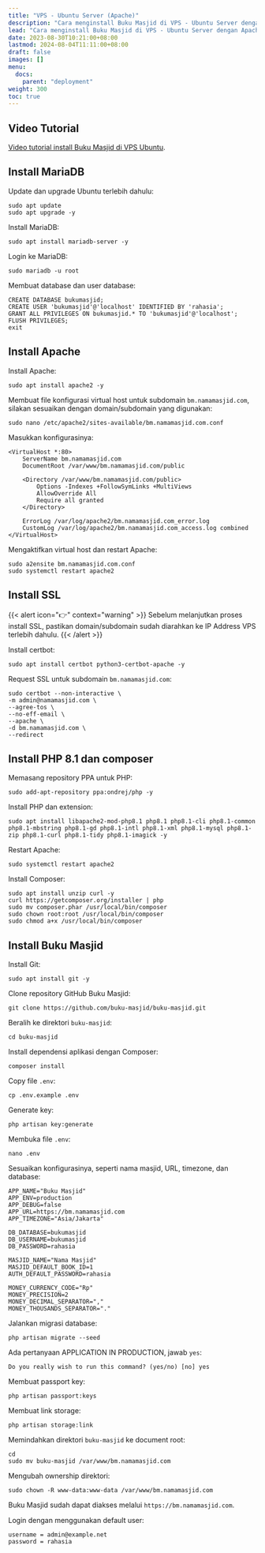 ```yaml
---
title: "VPS - Ubuntu Server (Apache)"
description: "Cara menginstall Buku Masjid di VPS - Ubuntu Server dengan Apache Web Server."
lead: "Cara menginstall Buku Masjid di VPS - Ubuntu Server dengan Apache Web Server."
date: 2023-08-30T10:21:00+08:00
lastmod: 2024-08-04T11:11:00+08:00
draft: false
images: []
menu:
  docs:
    parent: "deployment"
weight: 300
toc: true
---
```


## Video Tutorial

[Video tutorial install Buku Masjid di VPS Ubuntu](https://www.youtube.com/watch?v=JYfRzlYLgM8).

## Install MariaDB 

Update dan upgrade Ubuntu terlebih dahulu:

```
sudo apt update
sudo apt upgrade -y
```

Install MariaDB:

```
sudo apt install mariadb-server -y
```

Login ke MariaDB:

```
sudo mariadb -u root
```

Membuat database dan user database:

```
CREATE DATABASE bukumasjid;
CREATE USER 'bukumasjid'@'localhost' IDENTIFIED BY 'rahasia';
GRANT ALL PRIVILEGES ON bukumasjid.* TO 'bukumasjid'@'localhost';
FLUSH PRIVILEGES;
exit
```

## Install Apache

Install Apache:

```
sudo apt install apache2 -y
```

Membuat file konfigurasi virtual host untuk subdomain `bm.namamasjid.com`, silakan sesuaikan dengan domain/subdomain yang digunakan:

```
sudo nano /etc/apache2/sites-available/bm.namamasjid.com.conf
```

Masukkan konfigurasinya:

```
<VirtualHost *:80>
    ServerName bm.namamasjid.com
    DocumentRoot /var/www/bm.namamasjid.com/public

    <Directory /var/www/bm.namamasjid.com/public>
        Options -Indexes +FollowSymLinks +MultiViews
        AllowOverride All
        Require all granted
    </Directory>    

    ErrorLog /var/log/apache2/bm.namamasjid.com_error.log
    CustomLog /var/log/apache2/bm.namamasjid.com_access.log combined    
</VirtualHost>
```

Mengaktifkan virtual host dan restart Apache:

```
sudo a2ensite bm.namamasjid.com.conf
sudo systemctl restart apache2	
```

## Install SSL

{{< alert icon="👉" context="warning" >}}
Sebelum melanjutkan proses install SSL, pastikan domain/subdomain sudah diarahkan ke IP Address VPS terlebih dahulu.
{{< /alert >}}

Install certbot:

```
sudo apt install certbot python3-certbot-apache -y
```

Request SSL untuk subdomain `bm.namamasjid.com`:

```
sudo certbot --non-interactive \
-m admin@namamasjid.com \
--agree-tos \
--no-eff-email \
--apache \
-d bm.namamasjid.com \
--redirect
```

## Install PHP 8.1 dan composer

Memasang repository PPA untuk PHP:

```
sudo add-apt-repository ppa:ondrej/php -y
```

Install PHP dan extension:

```
sudo apt install libapache2-mod-php8.1 php8.1 php8.1-cli php8.1-common php8.1-mbstring php8.1-gd php8.1-intl php8.1-xml php8.1-mysql php8.1-zip php8.1-curl php8.1-tidy php8.1-imagick -y
```

Restart Apache:

```
sudo systemctl restart apache2
```

Install Composer:

```
sudo apt install unzip curl -y
curl https://getcomposer.org/installer | php
sudo mv composer.phar /usr/local/bin/composer
sudo chown root:root /usr/local/bin/composer
sudo chmod a+x /usr/local/bin/composer
```

## Install Buku Masjid

Install Git:

```
sudo apt install git -y
```

Clone repository GitHub Buku Masjid:

```
git clone https://github.com/buku-masjid/buku-masjid.git
```

Beralih ke direktori `buku-masjid`:

```
cd buku-masjid
```

Install dependensi aplikasi dengan Composer:

```
composer install
```

Copy file `.env`:

```
cp .env.example .env
```

Generate key:

```
php artisan key:generate
```

Membuka file `.env`:

```
nano .env
```

Sesuaikan konfigurasinya, seperti nama masjid, URL, timezone, dan database:

```
APP_NAME="Buku Masjid"
APP_ENV=production
APP_DEBUG=false
APP_URL=https://bm.namamasjid.com
APP_TIMEZONE="Asia/Jakarta"

DB_DATABASE=bukumasjid
DB_USERNAME=bukumasjid
DB_PASSWORD=rahasia

MASJID_NAME="Nama Masjid"
MASJID_DEFAULT_BOOK_ID=1
AUTH_DEFAULT_PASSWORD=rahasia

MONEY_CURRENCY_CODE="Rp"
MONEY_PRECISION=2
MONEY_DECIMAL_SEPARATOR=","
MONEY_THOUSANDS_SEPARATOR="."
```

Jalankan migrasi database:

```
php artisan migrate --seed
```

Ada pertanyaan APPLICATION IN PRODUCTION, jawab `yes`:

```
Do you really wish to run this command? (yes/no) [no] yes	
```

Membuat passport key:

```
php artisan passport:keys
```

Membuat link storage:

```
php artisan storage:link
```

Memindahkan direktori `buku-masjid` ke document root:

```
cd
sudo mv buku-masjid /var/www/bm.namamasjid.com
```

Mengubah ownership direktori:

```
sudo chown -R www-data:www-data /var/www/bm.namamasjid.com	
```

Buku Masjid sudah dapat diakses melalui `https://bm.namamasjid.com`. 

Login dengan menggunakan default user:

```
username = admin@example.net
password = rahasia
```
